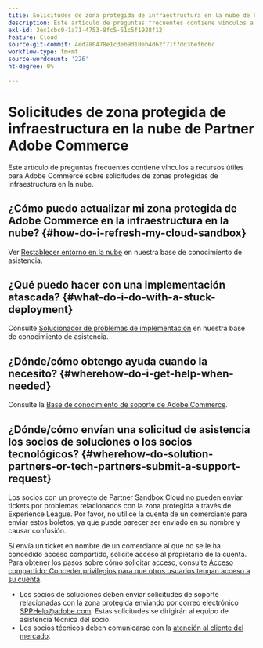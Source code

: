 ```yaml
---
title: Solicitudes de zona protegida de infraestructura en la nube de Partner Adobe Commerce
description: Este artículo de preguntas frecuentes contiene vínculos a recursos útiles para Adobe Commerce sobre solicitudes de zonas protegidas de infraestructura en la nube.
exl-id: 3ec1cbc0-1a71-4753-8fc5-51c5f1928f12
feature: Cloud
source-git-commit: 4ed280478e1c3eb9d10eb4d62f71f7dd3bef6d6c
workflow-type: tm+mt
source-wordcount: '226'
ht-degree: 0%

---
```


# Solicitudes de zona protegida de infraestructura en la nube de Partner Adobe Commerce

Este artículo de preguntas frecuentes contiene vínculos a recursos útiles para Adobe Commerce sobre solicitudes de zonas protegidas de infraestructura en la nube.

## ¿Cómo puedo actualizar mi zona protegida de Adobe Commerce en la infraestructura en la nube? {#how-do-i-refresh-my-cloud-sandbox}

Ver [Restablecer entorno en la nube](/help/how-to/general/reset-environment-on-cloud.md) en nuestra base de conocimiento de asistencia.

## ¿Qué puedo hacer con una implementación atascada? {#what-do-i-do-with-a-stuck-deployment}

Consulte [Solucionador de problemas de implementación](/help/troubleshooting/deployment/magento-deployment-troubleshooter.md) en nuestra base de conocimiento de asistencia.

## ¿Dónde/cómo obtengo ayuda cuando la necesito? {#wherehow-do-i-get-help-when-needed}

Consulte la [Base de conocimiento de soporte de Adobe Commerce](https://support.magento.com/hc/en-us).

## ¿Dónde/cómo envían una solicitud de asistencia los socios de soluciones o los socios tecnológicos? {#wherehow-do-solution-partners-or-tech-partners-submit-a-support-request}

Los socios con un proyecto de Partner Sandbox Cloud no pueden enviar tickets por problemas relacionados con la zona protegida a través de Experience League. Por favor, no utilice la cuenta de un comerciante para enviar estos boletos, ya que puede parecer ser enviado en su nombre y causar confusión.

Si envía un ticket en nombre de un comerciante al que no se le ha concedido acceso compartido, solicite acceso al propietario de la cuenta. Para obtener los pasos sobre cómo solicitar acceso, consulte [Acceso compartido: Conceder privilegios para que otros usuarios tengan acceso a su cuenta](https://experienceleague.adobe.com/en/docs/commerce-knowledge-base/kb/help-center-guide/magento-help-center-user-guide#shared-access).

* Los socios de soluciones deben enviar solicitudes de soporte relacionadas con la zona protegida enviando por correo electrónico [SPPHelp@adobe.com](mailto:SPPHelp@adobe.com). Estas solicitudes se dirigirán al equipo de asistencia técnica del socio.
* Los socios técnicos deben comunicarse con la [atención al cliente del mercado](mailto:commercemarketplacesupport@adobe.com).


